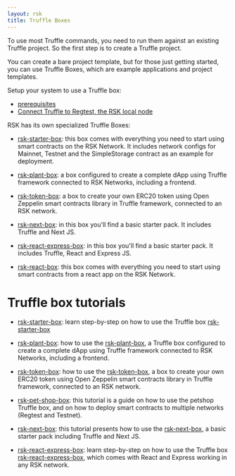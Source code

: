 ```yaml
---
layout: rsk
title: Truffle Boxes
---
```


To use most Truffle commands, you need to run them against an existing Truffle project. So the first step is to create a Truffle project.

You can create a bare project template, but for those just getting started, you can use Truffle Boxes, which are example applications and project templates.

Setup your system to use a Truffle box:

- [prerequisites](/tutorials/truffle-boxes/truffle-boxes-prerequisites)
- [Connect Truffle to Regtest, the RSK local node](/tutorials/ethereum-devs/truffle-regtest/)

RSK has its own specialized Truffle Boxes:

- [rsk-starter-box](/tools/truffle/boxes/rsk-starter-box): this box comes with everything you need to start using smart contracts on the RSK Network. It includes network configs for Mainnet, Testnet and the SimpleStorage contract as an example for deployment.

- [rsk-plant-box](/tutorials/truffle-boxes/rsk-plant-box): a box configured to create a complete dApp using Truffle framework connected to RSK Networks, including a frontend.

- [rsk-token-box](/tutorials/truffle-boxes/rsk-token-box): a box to create your own ERC20 token using Open Zeppelin smart contracts library in Truffle framework, connected to an RSK network.

- [rsk-next-box](/tools/truffle/boxes/rsk-next-box): in this box you'll find a basic starter pack. It includes Truffle and Next JS.

- [rsk-react-express-box](/tools/truffle/boxes/rsk-react-express-box): in this box you'll find a basic starter pack. It includes Truffle, React and Express JS.
  
- [rsk-react-box](/tutorials/truffle-boxes/rsk-react-box): this box comes with everything you need to start using smart contracts from a react app on the RSK Network.

# Truffle box tutorials

- [rsk-starter-box](/tutorials/truffle-boxes/rsk-starter-box): learn step-by-step on how to use the Truffle box [rsk-starter-box](https://github.com/rsksmart/rsk-starter-box)
  
- [rsk-plant-box](/tutorials/truffle-boxes/rsk-plant-box): how to use the [rsk-plant-box](https://github.com/rsksmart/rsk-plant-box), a Truffle box configured to create a complete dApp using Truffle framework connected to RSK Networks, including a frontend.
  
- [rsk-token-box](/tutorials/truffle-boxes/rsk-token-box): how to use the [rsk-token-box](https://github.com/rsksmart/rsk-token-box), a box to create your own ERC20 token using Open Zeppelin smart contracts library in Truffle framework, connected to an RSK network.
  
- [rsk-pet-shop-box](/tutorials/truffle-boxes/pet-shop-box/): this tutorial is a guide on how to use the petshop Truffle box, and on how to deploy smart contracts to multiple networks (Regtest and Testnet).
  
- [rsk-next-box](/tutorials/truffle-boxes/rsk-next-box): this tutorial presents how to use the [rsk-next-box](https://github.com/rsksmart/rsk-next-box), a basic starter pack including Truffle and Next JS.

- [rsk-react-express-box](/tutorials/truffle-boxes/rsk-react-express-box): learn step-by-step on how to use the Truffle box [rsk-react-express-box](https://github.com/rsksmart/rsk-react-express-box), which comes with React and Express working in any RSK network.
